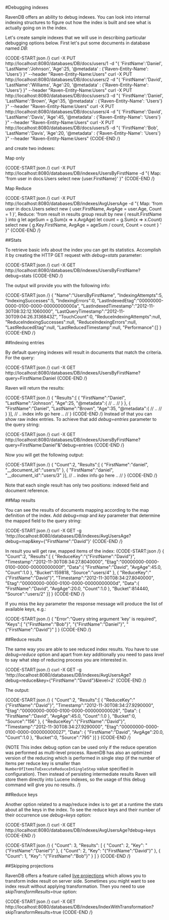 ﻿#Debugging indexes

RavenDB offers an ability to debug indexes. You can look into internal indexing structures to figure out how the index is built and see what is actually going on in the index.

Let's create sample indexes that we will use in describing particular debugging options below. First let's put some documents in database named *DB*: 

{CODE-START:json /}
   curl -X PUT http://localhost:8080/databases/DB/docs/users/1 -d "{ 'FirstName':'Daniel', 'LastName':'Johnson', 'Age':25, '@metadata' : {'Raven-Entity-Name': 'Users'} }" --header "Raven-Entity-Name:Users"
   curl -X PUT http://localhost:8080/databases/DB/docs/users/2 -d "{ 'FirstName':'David', 'LastName':'Williams', 'Age':20, '@metadata' : {'Raven-Entity-Name': 'Users'} }" --header "Raven-Entity-Name:Users"
   curl -X PUT http://localhost:8080/databases/DB/docs/users/3 -d "{ 'FirstName':'Daniel', 'LastName':'Brown', 'Age':35, '@metadata' : {'Raven-Entity-Name': 'Users'} }" --header "Raven-Entity-Name:Users"
   curl -X PUT http://localhost:8080/databases/DB/docs/users/4 -d "{ 'FirstName':'David', 'LastName':'Davis', 'Age':45, '@metadata' : {'Raven-Entity-Name': 'Users'} }" --header "Raven-Entity-Name:Users"
   curl -X PUT http://localhost:8080/databases/DB/docs/users/5 -d "{ 'FirstName':'Bob', 'LastName':'Davis', 'Age':20, '@metadata' : {'Raven-Entity-Name': 'Users'} }" --header "Raven-Entity-Name:Users"
{CODE-END /}

and create two indexes:

Map only

{CODE-START:json /}
   curl -X PUT http://localhost:8080/databases/DB/indexes/UsersByFirstName 
		-d "{ Map: 'from user in docs.Users select new {user.FirstName}' }"
{CODE-END /}

Map Reduce

{CODE-START:json /}
   curl -X PUT http://localhost:8080/databases/DB/indexes/AvgUsersAge 
	-d "{ Map: 'from user in docs.Users select new { user.FirstName, AvgAge = user.Age, Count = 1 }', 
		  Reduce: 'from result in results group result by new { result.FirstName } into g let ageSum = g.Sum(x => x.AvgAge) let count = g.Sum(x => x.Count) select new { g.Key.FirstName, AvgAge = ageSum / count, Count = count } '
		}"
{CODE-END /}

##Stats

To retrieve basic info about the index you can get its statistics. Accomplish it by creating the HTTP GET request with *debug=stats* parameter:

{CODE-START:json /}
   curl -X GET http://localhost:8080/databases/DB/indexes/UsersByFirstName?debug=stats
{CODE-END /}

The output will provide you with the following info:

{CODE-START:json /}
{
	"Name":"UsersByFirstName",
	"IndexingAttempts":5,
	"IndexingSuccesses":5,
	"IndexingErrors":0,
	"LastIndexedEtag":"00000000-0000-0100-0000-00000000000a",
	"LastIndexedTimestamp":"2012-11-30T08:32:12.1060000",
	"LastQueryTimestamp":"2012-11-30T09:04:26.3136843Z",
	"TouchCount":0,
	"ReduceIndexingAttempts":null,
	"ReduceIndexingSuccesses":null,
	"ReduceIndexingErrors":null,
	"LastReducedEtag":null,
	"LastReducedTimestamp":null,
	"Performance":[]
}
{CODE-END /}

##Indexing entries

By default querying indexes will result in documents that match the criteria. For the query:

{CODE-START:json /}
   curl -X GET 
		http://localhost:8080/databases/DB/indexes/UsersByFirstName?query=FirstName:Daniel
{CODE-END /}

Raven will return the results:

{CODE-START:json /}
{
	"Results":[
	{
		"FirstName":"Daniel",
		"LastName":"Johnson",
		"Age":25,
		"@metadata":{ // .. // }
	},
	{
		"FirstName":"Daniel",
		"LastName":"Brown",
		"Age":35,
		"@metadata":{ // .. // }
	}],
	// .. index info go here .. //
}
{CODE-END /}
Instead of that you can show raw index entries. To achieve that add *debug=entries* parameter to the query string:

{CODE-START:json /}
   curl -X GET 
		http://localhost:8080/databases/DB/indexes/UsersByFirstName?query=FirstName:Daniel"&"debug=entries
{CODE-END /}

Now you will get the following output:

{CODE-START:json /}
{
	"Count":2,
	"Results":[
	{
		"FirstName":"daniel",
		"__document_id":"users/1"
	},
	{
		"FirstName":"daniel",
		"__document_id":"users/3"
	}],
	// .. index info go here .. //
}
{CODE-END /}

Note that each single result has only two positions: indexed field and document reference.

##Map results

You can see the results of documents mapping according to the map definition of the index. Add *debug=map* and *key* parameter that determine the mapped field to the query string:

{CODE-START:json /}
   curl -X GET -g 'http://localhost:8080/databases/DB/indexes/AvgUsersAge?debug=map&key={\"FirstName\":\"David\"}'
{CODE-END /}

In result you will get raw, mapped items of the index:
{CODE-START:json /}
{
	"Count":2,
	"Results":[
	{
		"ReduceKey":"{\"FirstName\":\"David\"}",
		"Timestamp":"2012-11-30T08:34:27.8040000",
		"Etag":"00000000-0000-0100-0000-00000000000f",
		"Data":{
			"FirstName":"David",
			"AvgAge":45.0,
			"Count":1.0
		},
		"Bucket":159818,
		"Source":"users/4"
	},
	{
		"ReduceKey":"{\"FirstName\":\"David\"}",
		"Timestamp":"2012-11-30T08:34:27.8040000",
		"Etag":"00000000-0000-0100-0000-00000000000d",
		"Data":{
			"FirstName":"David",
			"AvgAge":20.0,
			"Count":1.0
		},
		"Bucket":814440,
		"Source":"users/2"
	}]
}
{CODE-END /}

If you miss the *key* parameter the response message will produce the list of available keys, e.g.:

{CODE-START:json /}
{
	"Error":"Query string argument 'key' is required",
	"Keys":[
		"{\"FirstName\":\"Bob\"}",
		"{\"FirstName\":\"Daniel\"}",
		"{\"FirstName\":\"David\"}"
	]
}
{CODE-END /}

##Reduce results

The same way you are able to see reduced index results. You have to use *debug=reduce* option and apart from *key* additionally you need to pass *level* to say what step of reducing process you are interested in.

{CODE-START:json /}
   curl -X GET -g 'http://localhost:8080/databases/DB/indexes/AvgUsersAge?debug=reduce&key={\"FirstName\":\"David\"}&level=2'
{CODE-END /}

The output:

{CODE-START:json /}
{
	"Count":2,
	"Results":[
	{
		"ReduceKey":"{\"FirstName\":\"David\"}",
		"Timestamp":"2012-11-30T08:34:27.9290000",
		"Etag":"00000000-0000-0100-0000-000000000026",
		"Data":
		{
			"FirstName":"David",
			"AvgAge":45.0,
			"Count":1.0
		},
		"Bucket":0,
		"Source":"156"
	},
	{
		"ReduceKey":"{\"FirstName\":\"David\"}",
		"Timestamp":"2012-11-30T08:34:27.9290000",
		"Etag":"00000000-0000-0100-0000-000000000027",
		"Data":
		{
			"FirstName":"David",
			"AvgAge":20.0,
			"Count":1.0
		},
		"Bucket":0,
		"Source":"795"
	}]
}
{CODE-END /}

{NOTE This index debug option can be used only if the reduce operation was performed as multi-level process. RavenDB has also an optimized version of the reducing which is performed in single step (if the number of items per reduce key is smaller than `NumberOfItemsToExecuteReduceInSingleStep` value specified in configuration). Then instead of persisting intermediate results Raven will store them directly into Lucene indexes, so the usage of this debug command will give you no results. /}

##Reduce keys

Another option related to a map/reduce index is to get at a runtime the stats about all the keys in the index. To see the reduce keys and their number of their occurrence use *debug=keys* option:

{CODE-START:json /}
   curl -X GET 
	http://localhost:8080/databases/DB/indexes/AvgUsersAge?debug=keys
{CODE-END /}

{CODE-START:json /}
{
    "Count": 3,
    "Results": [
        {
            "Count": 2,
            "Key": "{\"FirstName\":\"Daniel\"}"
        },
        {
            "Count": 2,
            "Key": "{\"FirstName\":\"David\"}"
        },
        {
            "Count": 1,
            "Key": "{\"FirstName\":\"Bob\"}"
        }
    ]
}
{CODE-END /}



##Skipping projections

RavenDB offers a feature called [live projections](../../client-api/querying/handling-document-relationships#live-projections) which allows you to transform index result on server side.
Sometimes you might want to see index result without applying transformation. Then you need to use *skipTransformResults=true* option:

{CODE-START:json /}
   curl -X GET 
	http://localhost:8080/databases/DB/indexes/IndexWithTransformation?skipTransformResults=true
{CODE-END /}